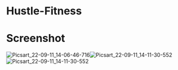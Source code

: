 # Hustle-Fitness
# Screenshot
![Picsart_22-09-11_14-06-46-716](https://user-images.githubusercontent.com/112925756/189519232-b0a334c6-4ea9-4b80-817f-394a07859f58.jpg)![Picsart_22-09-11_14-11-30-552](https://user-images.githubusercontent.com/112925756/189519262-7817041e-c450-4838-ae45-fceb4bb2e68f.jpg)
![Picsart_22-09-11_14-11-30-552](https://user-images.githubusercontent.com/112925756/189519262-7817041e-c450-4838-ae45-fceb4bb2e68f.jpg)
